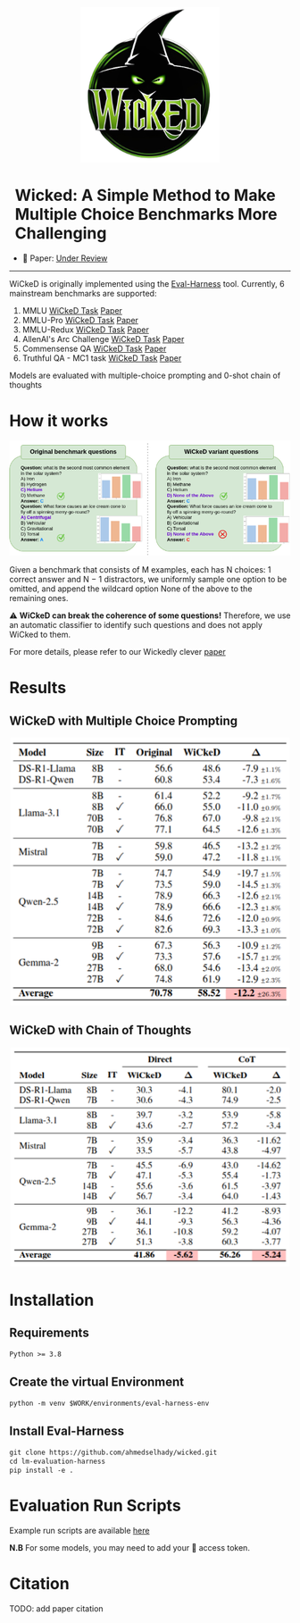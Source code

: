 <p align="center">
    <img src="assets/ai_generated_logo.png" alt="Logo" width="250">
</p>
<p align="center">
<h1 style="padding-left: 10px; padding-right: 10px;">Wicked: A Simple Method to Make Multiple Choice Benchmarks More Challenging</h1>


<!-- <a href="#"><img alt="Paper" src="https://img.shields.io/badge/📖-Paper-orange"></a> -->
<!-- <a href="https://huggingface.co/ahmedselhady/bert-base-uncased-sba-clf"><img alt="SBA Classifier" src="https://img.shields.io/badge/-%F0%9F%A4%97HuggingFace%20-grey"></a>  -->
</p>
<!-- 
We introduce WiCkeD, a simple method to increase the complexity of existing multiple choice benchmarks by randomly replacing a choice with "None of the above", a method often used in educational tests. We show that WiCkeD can be automatically applied to any existing benchmark, making it more challenging. We apply WiCkeD to 6 popular benchmarks and use it to evaluate 18 open-weight LLMs. The performance of the models drops 12.1 points on average with respect to the original versions of the datasets. When using chain-of-thought on 3 MMLU datasets, the performance drop for the WiCkeD variant is similar to the one observed when using the LLMs directly, showing that WiCkeD is also challenging for models with enhanced reasoning abilities. WiCkeD also uncovers that some models are more sensitive to the extra reasoning required, providing additional information with respect to the original benchmarks. -->

- 📖 Paper: [Under Review](#)

<!-- </p>     -->



------------

WiCkeD is originally implemented using the [Eval-Harness](https://github.com/EleutherAI/lm-evaluation-harness) tool.
Currently, 6 mainstream benchmarks are supported:

1. MMLU [WiCkeD Task](https://github.com/ahmedselhady/wicked/tree/main/lm-evaluation-harness/lm_eval/tasks/mmlu/default) [Paper](https://arxiv.org/abs/2009.03300)
2. MMLU-Pro [WiCkeD Task](https://github.com/ahmedselhady/wicked/tree/main/lm-evaluation-harness/lm_eval/tasks/mmlu_pro) [Paper](https://arxiv.org/abs/2406.01574)
3. MMLU-Redux [WiCkeD Task](https://github.com/ahmedselhady/wicked/tree/main/lm-evaluation-harness/lm_eval/tasks/mmlu_redux) [Paper](https://arxiv.org/abs/2406.04127)
4. AllenAI's Arc Challenge [WiCkeD Task](https://github.com/ahmedselhady/wicked/tree/main/lm-evaluation-harness/lm_eval/tasks/arc) [Paper](https://arxiv.org/abs/1803.05457)
5. Commensense QA [WiCkeD Task](https://github.com/ahmedselhady/wicked/tree/main/lm-evaluation-harness/lm_eval/tasks/commonsense_qa) [Paper](https://arxiv.org/abs/1811.00937)
6. Truthful QA - MC1 task [WiCkeD Task](https://github.com/ahmedselhady/wicked/tree/main/lm-evaluation-harness/lm_eval/tasks/truthfulqa) [Paper](https://arxiv.org/abs/2109.07958)


Models are evaluated with multiple-choice prompting and 0-shot chain of thoughts


# How it works

<p align="center">
    <img src="assets/wildcard.drawio (2).png" alt="WiCkeD examples" width=900>
</p>

Given a benchmark that consists of M examples, each has N choices: 1 correct answer and N − 1
distractors, we uniformly sample one option to be omitted, and append the wildcard option None of
the above to the remaining ones. 

:warning: **WiCkeD can break the coherence of some questions!**
Therefore, we use an automatic classifier to identify such questions and does not apply WiCked to them.

For more details, please refer to our Wickedly clever [paper](#)

# Results

## WiCkeD with Multiple Choice Prompting

<p align="center">
    <img src="assets/mcp_table.png" alt="MCQ Results" width=500>
</p>

## WiCkeD with Chain of Thoughts

<p align="center">
    <img src="assets/cot_vs_mcp.png" alt="CoT Results" width=500>
</p>



# Installation

## Requirements

```
Python >= 3.8
```

## Create the virtual Environment

```
python -m venv $WORK/environments/eval-harness-env
```

## Install Eval-Harness

```
git clone https://github.com/ahmedselhady/wicked.git
cd lm-evaluation-harness
pip install -e . 
```

# Evaluation Run Scripts

Example run scripts are available [here](https://github.com/ahmedselhady/wicked/tree/main/scripts)

**N.B** For some models, you may need to add your 🤗 access token.


# Citation
 
TODO: add paper citation
```
```

